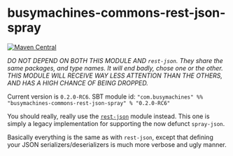 # busymachines-commons-rest-json-spray

[![Maven Central](https://img.shields.io/maven-central/v/com.busymachines/busymachines-commons-json-spray_2.12.svg)](https://maven-badges.herokuapp.com/maven-central/com.busymachines/busymachines-commons-json-spray_2.12)

_*DO NOT DEPEND ON BOTH THIS MODULE AND `rest-json`. They share the same packages, and type names. It will end badly, chose one or the other. THIS MODULE WILL RECEIVE WAY LESS ATTENTION THAN THE OTHERS, AND HAS A HIGH CHANCE OF BEING DROPPED.*_

Current version is `0.2.0-RC6`. SBT module id:
`"com.busymachines" %% "busymachines-commons-rest-json-spray" % "0.2.0-RC6"`

You should really, really use the [`rest-json`](../rest-json-spray/README.md) module instead. This one is simply a legacy implementation for supporting the now defunct `spray-json`.

Basically everything is the same as with `rest-json`, except that defining your JSON serializers/deserializers is much more verbose and ugly manner.
